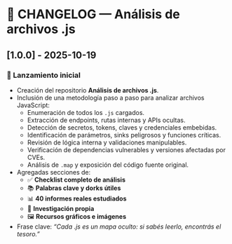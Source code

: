 # 📜 CHANGELOG — Análisis de archivos .js

## [1.0.0] - 2025-10-19
### 🚀 Lanzamiento inicial
- Creación del repositorio **Análisis de archivos .js**.
- Inclusión de una metodología paso a paso para analizar archivos JavaScript:
  - Enumeración de todos los `.js` cargados.
  - Extracción de endpoints, rutas internas y APIs ocultas.
  - Detección de secretos, tokens, claves y credenciales embebidas.
  - Identificación de parámetros, sinks peligrosos y funciones críticas.
  - Revisión de lógica interna y validaciones manipulables.
  - Verificación de dependencias vulnerables y versiones afectadas por CVEs.
  - Análisis de `.map` y exposición del código fuente original.
- Agregadas secciones de:
  - ✅ **Checklist completo de análisis**
  - 📚 **Palabras clave y dorks útiles**
  - 📊 **40 informes reales estudiados**
  - 🧠 **Investigación propia**
  - 🖼️ **Recursos gráficos e imágenes**
- Frase clave: *“Cada .js es un mapa oculto: si sabés leerlo, encontrás el tesoro.”*
